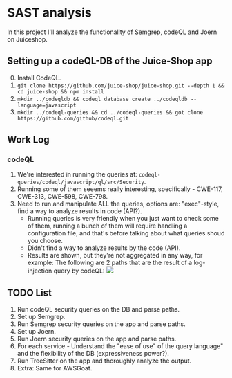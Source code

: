 # SAST analysis
In this project I'll analyze the functionality of Semgrep, codeQL and Joern on Juiceshop.


## Setting up a codeQL-DB of the Juice-Shop app
0. Install CodeQL.
1. `git clone https://github.com/juice-shop/juice-shop.git --depth 1 && cd juice-shop && npm install`
2. `mkdir ../codeqldb && codeql database create ../codeqldb --language=javascript`
3. `mkdir ../codeql-queries && cd ../codeql-queries && got clone https://github.com/github/codeql.git`


## Work Log
### codeQL
1. We're interested in running the queries at: `codeql-queries/codeql/javascript/ql/src/Security`.
2. Running some of them seeems really interesting, specifically - CWE-117, CWE-313, CWE-598, CWE-798.
3. Need to run and manipulate ALL the queries, options are: "exec"-style, find a way to analyze results in code (API?).
    - Running queries is very friendly when you just want to check some of them, running a bunch of them will require handling a configuration file, and that's before talking about what queries shoud you choose.
    - Didn't find a way to analyze results by the code (API).
    - Results are shown, but they're not aggregated in any way, for example: The following are 2 paths that are the result of a log-injection query by codeQL:
    ![]("C:\Users\ofird\VscodeProjects\sast-analysis\code-ql-analysis\unaggregated_results._example.png")

## TODO List
1. Run codeQL security queries on the DB and parse paths.
2. Set up Semgrep.
3. Run Semgrep security queries on the app and parse paths.
4. Set up Joern.
5. Run Joern security queries on the app and parse paths.
6. For each service - Understand the "ease of use" of the query language" and the flexibility of the DB (expressiveness power?).
7. Run TreeSitter on the app and thoroughly analyze the output.
8. Extra: Same for AWSGoat.